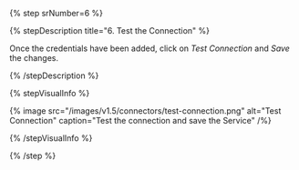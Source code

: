 {% step srNumber=6 %}

{% stepDescription title="6. Test the Connection" %}

Once the credentials have been added, click on _Test Connection_ and _Save_ the changes.

{% /stepDescription %}

{% stepVisualInfo %}

{% image
  src="/images/v1.5/connectors/test-connection.png"
  alt="Test Connection"
  caption="Test the connection and save the Service" /%}

{% /stepVisualInfo %}

{% /step %}
